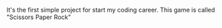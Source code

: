It's the first simple project for start my coding career.
This game is called "Scissors Paper Rock"
